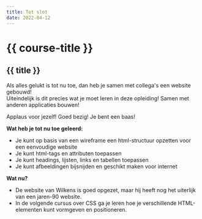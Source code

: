 ```yaml
---
title: Tot slot
date: 2022-04-12
---
```


# {{ course-title }}

## {{ title }}
Als alles gelukt is tot nu toe, dan heb je samen met collega's een website gebouwd!  
Uiteindelijk is dit precies wat je moet leren in deze opleiding! Samen met anderen applicaties bouwen!

Applaus voor jezelf! Goed bezig! Je bent een baas!

**Wat heb je tot nu toe geleerd:**
* Je kunt op basis van een wireframe een html-structuur opzetten voor een eenvoudige website
* Je kunt html-tags en attributen toepassen
* Je kunt headings, lijsten, links en tabellen toepassen
* Je kunt afbeeldingen bijsnijden en geschikt maken voor internet

**Wat nu?**
* De website van Wilkens is goed opgezet, maar hij heeft nog het uiterlijk van een jaren-90 website.
* In de volgende cursus over CSS ga je leren hoe je verschillende HTML-elementen kunt vormgeven en positioneren.
